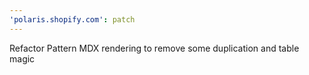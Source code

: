 ```yaml
---
'polaris.shopify.com': patch
---
```


Refactor Pattern MDX rendering to remove some duplication and table magic

